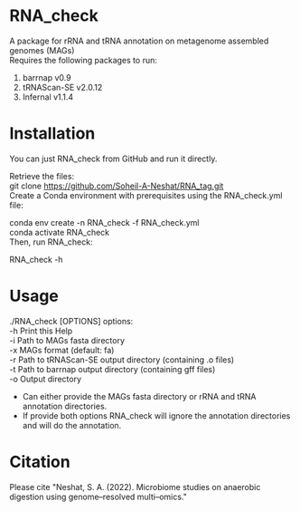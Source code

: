 # RNA_check
A package for rRNA and tRNA annotation on metagenome assembled genomes (MAGs)  
Requires the following packages to run:
  1. barrnap v0.9
  2. tRNAScan-SE v2.0.12
  3. Infernal v1.1.4

# Installation

You can just RNA_check from GitHub and run it directly.

Retrieve the files:  
git clone https://github.com/Soheil-A-Neshat/RNA_tag.git  
Create a Conda environment with prerequisites using the RNA_check.yml file:  

conda env create -n RNA_check -f RNA_check.yml  
conda activate RNA_check  
Then, run RNA_check:  
  
RNA_check -h  

# Usage
./RNA_check [OPTIONS] 
options:  
-h     Print this Help  
-i     Path to MAGs fasta directory  
-x     MAGs format (default: fa)  
-r     Path to tRNAScan-SE output directory (containing .o files)  
-t     Path to barrnap output directory (containing gff files)  
-o     Output directory  

* Can either provide the MAGs fasta directory or rRNA and tRNA annotation directories.
* If provide both options RNA_check will ignore the annotation directories and will do the annotation.

# Citation
Please cite "Neshat, S. A. (2022). Microbiome studies on anaerobic digestion using genome–resolved multi–omics."
